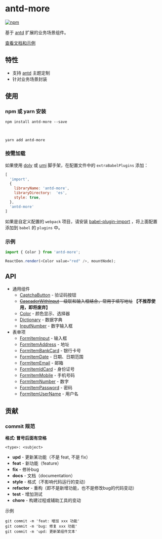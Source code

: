 # antd-more

[![npm][npm]][npm-url]

基于 [antd] 扩展的业务场景组件。

[查看文档和示例][site]

## 特性

- 支持 [antd] 主题定制
- 针对业务场景封装

<!-- 
## 对应版本

antd-more | antd |
--------- | ---- |
v1        | v4   | -->

## 使用

### npm 或 yarn 安装

```shell
npm install antd-more --save
```

<br />

```shell
yarn add antd-more
```

### 按需加载

如果使用 [doly] 或 [umi] 脚手架，在配置文件中的 `extraBabelPlugins` 添加：

```javascript
[
  'import', 
  { 
    libraryName: 'antd-more', 
    libraryDirectory:  'es', 
    style: true, 
  }, 
  'antd-more'
]
```

如果是自定义配置的 `webpack` 项目，请安装 [babel-plugin-import] ，将上面配置添加到 `babel` 的 `plugins` 中。

### 示例

```javascript
import { Color } from 'antd-more';

ReactDon.render(<Color value="red" />, mountNode);
```

## API

- 通用组件
  - [CaptchaButton] - 验证码按钮
  - <del>[CascaderWithInput] - 级联和输入框结合，常用于填写地址</del> **【不推荐使用，即将废弃】**
  - [Color] - 颜色显示、选择器
  - [Dictionary] - 数据字典
  - [InputNumber] - 数字输入框
- 表单项
  - [FormItemInput] - 输入框
  - [FormItemAddress] - 地址
  - [FormItemBankCard] - 银行卡号
  - [FormItemDate] - 日期、日期范围
  - [FormItemEmail] - 邮箱
  - [FormItemIdCard] - 身份证号
  - [FormItemMobile] - 手机号码
  - [FormItemNumber] - 数字
  - [FormItemPassword] - 密码
  - [FormItemUserName] - 用户名

## 贡献

### commit 规范

**格式: 冒号后面有空格**

```shell
<type>: <subject>
```

- **upd** - 更新某功能（不是 feat, 不是 fix）
- **feat** - 新功能（feature）
- **fix** - 修补bug
- **docs** - 文档（documentation）
- **style** -  格式（不影响代码运行的变动）
- **refactor** - 重构（即不是新增功能，也不是修改bug的代码变动）
- **test** - 增加测试
- **chore** - 构建过程或辅助工具的变动

示例

```shell
git commit -m 'feat: 增加 xxx 功能'
git commit -m 'bug: 修复 xxx 功能'
git commit -m 'upd: 更新某组件文本'
```



[npm]: https://img.shields.io/npm/v/antd-more.svg
[npm-url]: https://npmjs.com/package/antd-more

[site]: https://doly-dev.github.io/antd-more/site/v0/index.html
[babel-plugin-import]: https://www.npmjs.com/package/babel-plugin-import

[doly]: https://www.npmjs.com/package/doly-cli
[umi]: https://umijs.org/zh-CN
[antd]: https://ant-design.gitee.io

[CaptchaButton]: https://doly-dev.github.io/antd-more/site/v0/index.html#/common/captcha-button
[CascaderWithInput]: https://doly-dev.github.io/antd-more/site/v0/index.html#/common/cascader-with-input
[Color]: https://doly-dev.github.io/antd-more/site/v0/index.html#/common/color
[Dictionary]: https://doly-dev.github.io/antd-more/site/v0/index.html#/common/dictionary
[InputNumber]: https://doly-dev.github.io/antd-more/site/v0/index.html#/common/input-number

[FormItemInput]: https://doly-dev.github.io/antd-more/site/v0/index.html#/form/form-item-input
[FormItemAddress]: https://doly-dev.github.io/antd-more/site/v0/index.html#/form/form-item-address
[FormItemBankCard]: https://doly-dev.github.io/antd-more/site/v0/index.html#/form/form-item-bank-card
[FormItemDate]: https://doly-dev.github.io/antd-more/site/v0/index.html#/form/form-item-date
[FormItemEmail]: https://doly-dev.github.io/antd-more/site/v0/index.html#/form/form-item-email
[FormItemIdCard]: https://doly-dev.github.io/antd-more/site/v0/index.html#/form/form-item-id-card
[FormItemMobile]: https://doly-dev.github.io/antd-more/site/v0/index.html#/form/form-item-mobile
[FormItemNumber]: https://doly-dev.github.io/antd-more/site/v0/index.html#/form/form-item-number
[FormItemPassword]: https://doly-dev.github.io/antd-more/site/v0/index.html#/form/form-item-password
[FormItemUserName]: https://doly-dev.github.io/antd-more/site/v0/index.html#/form/form-item-user-name